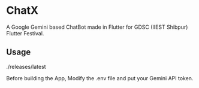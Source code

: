 # ChatX

A Google Gemini based ChatBot made in Flutter for GDSC (IIEST Shibpur) Flutter Festival.

## Usage

./releases/latest

Before building the App, Modify the .env file and put your Gemini API token.

